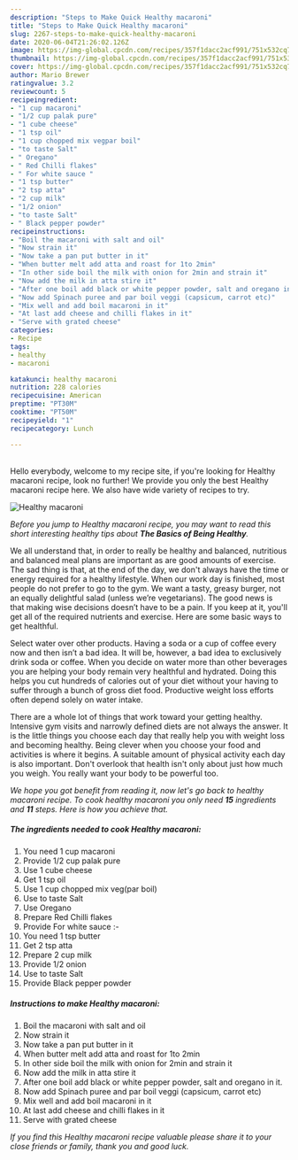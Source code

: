 ```yaml
---
description: "Steps to Make Quick Healthy macaroni"
title: "Steps to Make Quick Healthy macaroni"
slug: 2267-steps-to-make-quick-healthy-macaroni
date: 2020-06-04T21:26:02.126Z
image: https://img-global.cpcdn.com/recipes/357f1dacc2acf991/751x532cq70/healthy-macaroni-recipe-main-photo.jpg
thumbnail: https://img-global.cpcdn.com/recipes/357f1dacc2acf991/751x532cq70/healthy-macaroni-recipe-main-photo.jpg
cover: https://img-global.cpcdn.com/recipes/357f1dacc2acf991/751x532cq70/healthy-macaroni-recipe-main-photo.jpg
author: Mario Brewer
ratingvalue: 3.2
reviewcount: 5
recipeingredient:
- "1 cup macaroni"
- "1/2 cup palak pure"
- "1 cube cheese"
- "1 tsp oil"
- "1 cup chopped mix vegpar boil"
- "to taste Salt"
- " Oregano"
- " Red Chilli flakes"
- " For white sauce "
- "1 tsp butter"
- "2 tsp atta"
- "2 cup milk"
- "1/2 onion"
- "to taste Salt"
- " Black pepper powder"
recipeinstructions:
- "Boil the macaroni with salt and oil"
- "Now strain it"
- "Now take a pan put butter in it"
- "When butter melt add atta and roast for 1to 2min"
- "In other side boil the milk with onion for 2min and strain it"
- "Now add the milk in atta stire it"
- "After one boil add black or white pepper powder, salt and oregano in it."
- "Now add Spinach puree and par boil veggi (capsicum, carrot etc)"
- "Mix well and add boil macaroni in it"
- "At last add cheese and chilli flakes in it"
- "Serve with grated cheese"
categories:
- Recipe
tags:
- healthy
- macaroni

katakunci: healthy macaroni 
nutrition: 228 calories
recipecuisine: American
preptime: "PT30M"
cooktime: "PT50M"
recipeyield: "1"
recipecategory: Lunch

---
```

<br>
Hello everybody, welcome to my recipe site, if you're looking for Healthy macaroni recipe, look no further! We provide you only the best Healthy macaroni recipe here. We also have wide variety of recipes to try.
<br>


![Healthy macaroni](https://img-global.cpcdn.com/recipes/357f1dacc2acf991/751x532cq70/healthy-macaroni-recipe-main-photo.jpg)

<i>Before you jump to Healthy macaroni recipe, you may want to read this short interesting healthy tips about <strong>The Basics of Being Healthy</strong>.</i>

We all understand that, in order to really be healthy and balanced, nutritious and balanced meal plans are important as are good amounts of exercise. The sad thing is that, at the end of the day, we don't always have the time or energy required for a healthy lifestyle. When our work day is finished, most people do not prefer to go to the gym. We want a tasty, greasy burger, not an equally delightful salad (unless we’re vegetarians). The good news is that making wise decisions doesn’t have to be a pain. If you keep at it, you'll get all of the required nutrients and exercise. Here are some basic ways to get healthful.

Select water over other products. Having a soda or a cup of coffee every now and then isn’t a bad idea. It will be, however, a bad idea to exclusively drink soda or coffee. When you decide on water more than other beverages you are helping your body remain very healthful and hydrated. Doing this helps you cut hundreds of calories out of your diet without your having to suffer through a bunch of gross diet food. Productive weight loss efforts often depend solely on water intake.

There are a whole lot of things that work toward your getting healthy. Intensive gym visits and narrowly defined diets are not always the answer. It is the little things you choose each day that really help you with weight loss and becoming healthy. Being clever when you choose your food and activities is where it begins. A suitable amount of physical activity each day is also important. Don't overlook that health isn't only about just how much you weigh. You really want your body to be powerful too. 


<i>We hope you got benefit from reading it, now let's go back to healthy macaroni recipe. To cook healthy macaroni you only need <strong>15</strong> ingredients and <strong>11</strong> steps. Here is how you achieve that.
</i>

##### The ingredients needed to cook Healthy macaroni:

1. You need 1 cup macaroni
1. Provide 1/2 cup palak pure
1. Use 1 cube cheese
1. Get 1 tsp oil
1. Use 1 cup chopped mix veg(par boil)
1. Use to taste Salt
1. Use  Oregano
1. Prepare  Red Chilli flakes
1. Provide  For white sauce :-
1. You need 1 tsp butter
1. Get 2 tsp atta
1. Prepare 2 cup milk
1. Provide 1/2 onion
1. Use to taste Salt
1. Provide  Black pepper powder


##### Instructions to make Healthy macaroni:

1. Boil the macaroni with salt and oil
1. Now strain it
1. Now take a pan put butter in it
1. When butter melt add atta and roast for 1to 2min
1. In other side boil the milk with onion for 2min and strain it
1. Now add the milk in atta stire it
1. After one boil add black or white pepper powder, salt and oregano in it.
1. Now add Spinach puree and par boil veggi (capsicum, carrot etc)
1. Mix well and add boil macaroni in it
1. At last add cheese and chilli flakes in it
1. Serve with grated cheese


<i>If you find this Healthy macaroni recipe valuable please share it to your close friends or family, thank you and good luck.</i>
